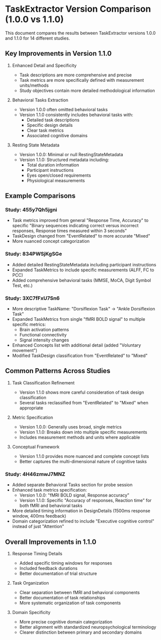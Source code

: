# TaskExtractor Version Comparison (1.0.0 vs 1.1.0)

This document compares the results between TaskExtractor versions 1.0.0 and 1.1.0 for 14 different studies.

## Key Improvements in Version 1.1.0

1. Enhanced Detail and Specificity
   - Task descriptions are more comprehensive and precise
   - Task metrics are more specifically defined with measurement units/methods
   - Study objectives contain more detailed methodological information

2. Behavioral Tasks Extraction
   - Version 1.0.0 often omitted behavioral tasks
   - Version 1.1.0 consistently includes behavioral tasks with:
     - Detailed task descriptions
     - Specific design details
     - Clear task metrics
     - Associated cognitive domains

3. Resting State Metadata
   - Version 1.0.0: Minimal or null RestingStateMetadata
   - Version 1.1.0: Structured metadata including:
     - Total duration information
     - Participant instructions
     - Eyes open/closed requirements
     - Physiological measurements

## Example Comparisons

### Study: 455y7Qh5jgni
- Task metrics improved from general "Response Time, Accuracy" to specific "Binary sequences indicating correct versus incorrect responses, Response times measured within 3 seconds"
- TaskDesign changed from "EventRelated" to more accurate "Mixed"
- More nuanced concept categorization

### Study: 834PWSjKgSGe
- Added detailed RestingStateMetadata including participant instructions
- Expanded TaskMetrics to include specific measurements (ALFF, FC to PCC)
- Added comprehensive behavioral tasks (MMSE, MoCA, Digit Symbol Test, etc.)

### Study: 3XC7fFxU7Sn6
- More descriptive TaskName: "Dorsiflexion Task" → "Ankle Dorsiflexion Task"
- Expanded TaskMetrics from single "fMRI BOLD signal" to multiple specific metrics:
  - Brain activation patterns
  - Functional connectivity
  - Signal intensity changes
- Enhanced Concepts list with additional detail (added "Voluntary movement")
- Modified TaskDesign classification from "EventRelated" to "Mixed"

## Common Patterns Across Studies

1. Task Classification Refinement
   - Version 1.1.0 shows more careful consideration of task design classification
   - Several tasks reclassified from "EventRelated" to "Mixed" when appropriate

2. Metric Specification
   - Version 1.0.0: Generally uses broad, single metrics
   - Version 1.1.0: Breaks down into multiple specific measurements
   - Includes measurement methods and units where applicable

3. Conceptual Framework
   - Version 1.1.0 provides more nuanced and complete concept lists
   - Better captures the multi-dimensional nature of cognitive tasks

### Study: 4H46zmwJ7MNZ
- Added separate Behavioral Tasks section for probe session
- Enhanced task metrics specification:
  - Version 1.0.0: "fMRI BOLD signal, Response accuracy"
  - Version 1.1.0: Specific "Accuracy of responses, Reaction time" for both fMRI and behavioral tasks
- More detailed timing information in DesignDetails (1500ms response window, 400ms feedback)
- Domain categorization refined to include "Executive cognitive control" instead of just "Attention"

## Overall Improvements in 1.1.0

1. Response Timing Details
   - Added specific timing windows for responses
   - Included feedback durations
   - Better documentation of trial structure

2. Task Organization
   - Clear separation between fMRI and behavioral components
   - Better documentation of task relationships
   - More systematic organization of task components

3. Domain Specificity
   - More precise cognitive domain categorization
   - Better alignment with standardized neuropsychological terminology
   - Clearer distinction between primary and secondary domains
